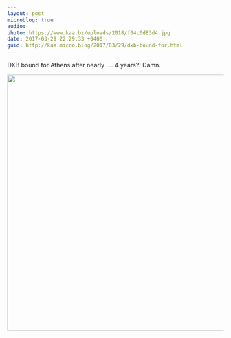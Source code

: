 ```yaml
---
layout: post
microblog: true
audio: 
photo: https://www.kaa.bz/uploads/2018/f04c0d83d4.jpg
date: 2017-03-29 22:29:33 +0400
guid: http://kaa.micro.blog/2017/03/29/dxb-bound-for.html
---
```

DXB bound for Athens after nearly .... 4 years?! Damn.

<img src="https://www.kaa.bz/uploads/2018/f04c0d83d4.jpg" width="600" height="597" />
